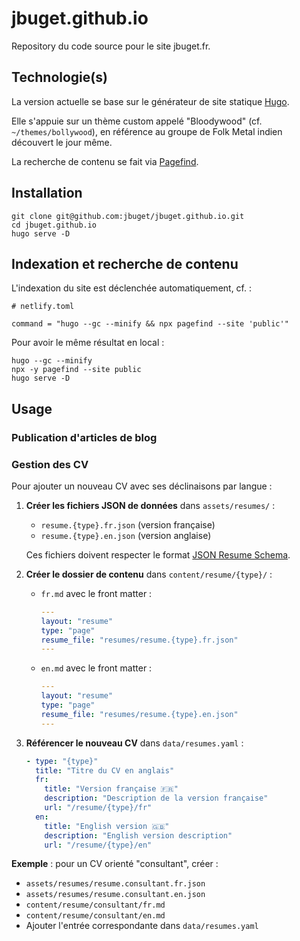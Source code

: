 # jbuget.github.io

Repository du code source pour le site jbuget.fr.

## Technologie(s)

La version actuelle se base sur le générateur de site statique [Hugo](https://gohugo.io/).

Elle s'appuie sur un thème custom appelé "Bloodywood" (cf. `~/themes/bollywood`), en référence au groupe de Folk Metal indien découvert le jour même.

La recherche de contenu se fait via [Pagefind](https://pagefind.app/).

## Installation

```
git clone git@github.com:jbuget/jbuget.github.io.git
cd jbuget.github.io
hugo serve -D
```

## Indexation et recherche de contenu

L'indexation du site est déclenchée automatiquement, cf. : 

```
# netlify.toml

command = "hugo --gc --minify && npx pagefind --site 'public'"
```

Pour avoir le même résultat en local :

```
hugo --gc --minify
npx -y pagefind --site public
hugo serve -D
```


## Usage

### Publication d'articles de blog

### Gestion des CV

Pour ajouter un nouveau CV avec ses déclinaisons par langue :

1. **Créer les fichiers JSON de données** dans `assets/resumes/` :
   - `resume.{type}.fr.json` (version française)
   - `resume.{type}.en.json` (version anglaise)
   
   Ces fichiers doivent respecter le format [JSON Resume Schema](https://jsonresume.org/schema/).

2. **Créer le dossier de contenu** dans `content/resume/{type}/` :
   - `fr.md` avec le front matter : 
     ```yaml
     ---
     layout: "resume"
     type: "page"
     resume_file: "resumes/resume.{type}.fr.json"
     ---
     ```
   - `en.md` avec le front matter :
     ```yaml
     ---
     layout: "resume"
     type: "page"
     resume_file: "resumes/resume.{type}.en.json"
     ---
     ```

3. **Référencer le nouveau CV** dans `data/resumes.yaml` :
   ```yaml
   - type: "{type}"
     title: "Titre du CV en anglais"
     fr:
       title: "Version française 🇫🇷"
       description: "Description de la version française"
       url: "/resume/{type}/fr"
     en:
       title: "English version 🇬🇧"
       description: "English version description"
       url: "/resume/{type}/en"
   ```

**Exemple** : pour un CV orienté "consultant", créer :
- `assets/resumes/resume.consultant.fr.json`
- `assets/resumes/resume.consultant.en.json`
- `content/resume/consultant/fr.md`
- `content/resume/consultant/en.md`
- Ajouter l'entrée correspondante dans `data/resumes.yaml`

